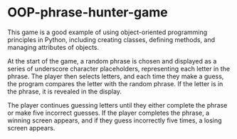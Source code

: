 # OOP-phrase-hunter-game

This game is a good example of using object-oriented programming principles in Python, including creating classes, defining methods, and managing attributes of objects.

At the start of the game, a random phrase is chosen and displayed as a series of underscore character placeholders, representing each letter in the phrase. The player then selects letters, and each time they make a guess, the program compares the letter with the random phrase. If the letter is in the phrase, it is revealed in the display.

The player continues guessing letters until they either complete the phrase or make five incorrect guesses. If the player completes the phrase, a winning screen appears, and if they guess incorrectly five times, a losing screen appears.